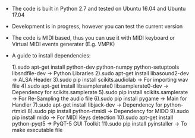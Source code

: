 - The code is built in Python 2.7 and tested on Ubuntu 16.04 and Ubuntu 17.04
- Development is in progress, however you can test the current version
- The code is MIDI based, thus you can use it with MIDI keyboard or Virtual MIDI events generater (E.g. VMPK)
- A guide to install dependencies:

  1).sudo apt-get install python-dev python-numpy python-setuptools libsndfile-dev   -> Python Libraries
  2).sudo apt-get install libasound2-dev                                             -> ALSA Header
  3).sudo pip install scikits.audiolab                                               -> For importing wav file
  4).sudo apt-get install libsamplerate0 libsamplerate0-dev                          -> Dependency for scikits.samplerate
  5).sudo pip install scikits.samplerate                                             -> For Re-Sampling the audio file
  6).sudo pip install pygame                                                         -> Main for Handler
  7).sudo apt-get install libjack-dev                                                -> Dependency for python-rtmidi
  8).sudo pip install python-rtmidi                                                  -> Dependency for MIDO
  9).sudo pip install mido                                                           -> For MIDI Keys detection
  10).sudo apt-get install python-pyqt5                                              -> PyQT-5 GUI Toolkit
  11).sudo pip install pyinstaller                                                   -> To make executable file